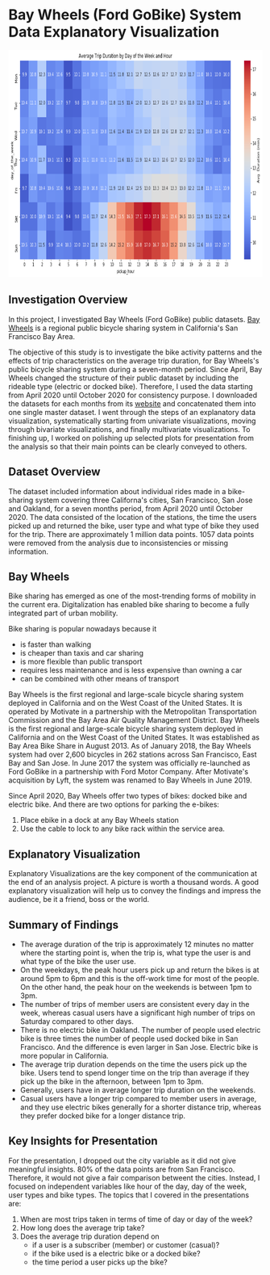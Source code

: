 # Bay Wheels (Ford GoBike) System Data Explanatory Visualization
<p align="center">
  <img src="/images/Multivariate_Plots_heatmap.png" height="450" width="600" />
</p>

## Investigation Overview
In this project, I investigated Bay Wheels (Ford GoBike) public datasets. [Bay Wheels](https://en.wikipedia.org/wiki/Bay_Wheels) is a regional public bicycle sharing system in California's San Francisco Bay Area.

The objective of this study is to investigate the bike activity patterns and the effects of trip characteristics on the average trip duration, for Bay Wheels's public bicycle sharing system during a seven-month period. Since April, Bay Wheels changed the structure of their public dataset by including the rideable type (electric or docked bike). Therefore, I used the data starting from April 2020 until October 2020 for consistency purpose. I downloaded the datasets for each months from its [website](https://www.lyft.com/bikes/bay-wheels/system-data) and concatenated them into one single master dataset.
I went through the steps of an explanatory data visualization, systematically starting from univariate visualizations, moving through bivariate visualizations, and finally multivariate visualizations.
To finishing up, I worked on polishing up selected plots for presentation from the analysis so that their main points can be clearly conveyed to others.

## Dataset Overview
The dataset included information about individual rides made in a bike-sharing system covering three Californa's cities, San Francisco, San Jose and Oakland, for a seven months period, from April 2020 until October 2020. The data consisted of the location of the stations, the time the users picked up and returned the bike, user type and what type of bike they used for the trip. There are approximately 1 million data points. 1057 data points were removed from the analysis due to inconsistencies or missing information.

## Bay Wheels
Bike sharing has emerged as one of the most-trending forms of mobility in the current era. Digitalization has enabled bike sharing to become a fully integrated part of urban mobility.

Bike sharing is popular nowadays because it
- is faster than walking
- is cheaper than taxis and car sharing
- is more flexible than public transport
- requires less maintenance and is less expensive than owning a car
- can be combined with other means of transport

Bay Wheels is the first regional and large-scale bicycle sharing system deployed in California and on the West Coast of the United States.
It is operated by Motivate in a partnership with the Metropolitan Transportation Commission and the Bay Area Air Quality Management District. Bay Wheels is the first regional and large-scale bicycle sharing system deployed in California and on the West Coast of the United States.
It was established as Bay Area Bike Share in August 2013. As of January 2018, the Bay Wheels system had over 2,600 bicycles in 262 stations across San Francisco, East Bay and San Jose. In June 2017 the system was officially re-launched as Ford GoBike in a partnership with Ford Motor Company. After Motivate's acquisition by Lyft, the system was renamed to Bay Wheels in June 2019.

Since April 2020, Bay Wheels offer two types of bikes: docked bike and electric bike. And there are two options for parking the e-bikes:
1. Place ebike in a dock at any Bay Wheels station
2. Use the cable to lock to any bike rack within the service area.

## Explanatory Visualization
Explanatory Visualizations are the key component of the communication at the end of an analysis project. A picture is worth a thousand words.
A good explanatory visualization will help us to convey the findings and impress the audience, be it a friend, boss or the world.

## Summary of Findings
- The average duration of the trip is approximately 12 minutes no matter where the starting point is, when the trip is, what type the user is and what type of the bike the user use.
- On the weekdays, the peak hour users pick up and return the bikes is at around 5pm to 6pm and this is the off-work time for most of the people. On the other hand, the peak hour on the weekends is between 1pm to 3pm.
- The number of trips of member users are consistent every day in the week, whereas casual users have a significant high number of trips on Saturday compared to other days.
- There is no electric bike in Oakland. The number of people used electric bike is three times the number of people used docked bike in San Francisco. And the difference is even larger in San Jose. Electric bike is more popular in California.
- The average trip duration depends on the time the users pick up the bike. Users tend to spend longer time on the trip than average if they pick up the bike in the afternoon, between 1pm to 3pm.
- Generally, users have in average longer trip duration on the weekends.
- Casual users have a longer trip compared to member users in average, and they use electric bikes generally for a shorter distance trip, whereas they prefer docked bike for a longer distance trip.

## Key Insights for Presentation
For the presentation, I dropped out the city variable as it did not give meaningful insights. 80% of the data points are from San Francisco. Therefore, it would not give a fair comparison betweent the cities.
Instead, I focused on independent variables like hour of the day, day of the week, user types and bike types.
The topics that I covered in the presentations are:
1. When are most trips taken in terms of time of day or day of the week?
2. How long does the average trip take?
3. Does the average trip duration depend on
    - if a user is a subscriber (member) or customer (casual)?
    - if the bike used is a electric bike or a docked bike?
    - the time period a user picks up the bike?
